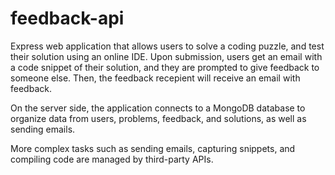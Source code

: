 # feedback-api
Express web application that allows users to solve a coding puzzle, and test their solution using an online IDE. Upon submission, users get an email with a code snippet of their solution, and they are prompted to give feedback to someone else. Then, the feedback recepient will receive an email with feedback.

On the server side, the application connects to a MongoDB database to organize data from users, problems, feedback, and solutions, as well as sending emails.

More complex tasks such as sending emails, capturing snippets, and compiling code are managed by third-party APIs.
